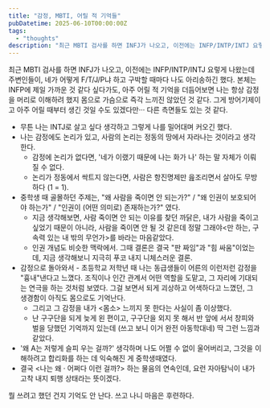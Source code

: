```yaml
---
title: "감정, MBTI, 어릴 적 기억들"
pubDatetime: 2025-06-10T00:00:00Z
tags:
  - "thoughts"
description: "최근 MBTI 검사를 하면 INFJ가 나오고, 이전에는 INFP/INTP/INTJ 요렇게 나왔는데 주변인들이, 네가 어떻게 F/T/J/P냐 하고 구박할 때마다 나도 아리송하긴 했다. 본체는 INFP에 제일 가까운 것 같다 싶다가도, 아주 어릴 적 기억을 더듬어보면 나는 항상 감정을 머리로 이해하려 했지 몸으로 가슴으로…"
---
```


최근 MBTI 검사를 하면 INFJ가 나오고, 이전에는 INFP/INTP/INTJ 요렇게 나왔는데
주변인들이, 네가 어떻게 F/T/J/P냐 하고 구박할 때마다 나도 아리송하긴 했다.
본체는 INFP에 제일 가까운 것 같다 싶다가도, 아주 어릴 적 기억을 더듬어보면
나는 항상 감정을 머리로 이해하려 했지 몸으로 가슴으로 즉각 느끼진 않았던 것 같다.
그게 방어기제이고 아주 어릴 때부터 생긴 것일 수도 있겠다만··· 다른 측면들도 있는 것 같다.

- 무튼 나는 INTJ로 살고 싶다 생각하고 그렇게 나를 밀어대며 커오긴 했다.
- 나는 감정에도 논리가 있고, 사람의 논리는 정동의 땅에서 자라나는 것이라고 생각한다.
  - 감정에 논리가 없다면, '네가 이랬기 때문에 나는 화가 나' 하는 말 자체가 이뤄질 수 없다.
  - 논리가 정동에서 싹트지 않는다면, 사람은 항진명제만 읊조리면서 살아도 무방하다 (1 = 1).
- 중학생 때 골몰하던 주제는, "왜 사람을 죽이면 안 되는가?" / "왜 인권이 보호되어야 하는가" / "인권이 (어떤 의미로) 존재하는가?" 였다.
  - 지금 생각해보면, 사람 죽이면 안 되는 이유를 찾던 까닭은, 내가 사람을 죽이고 싶었기 때문이 아니라, 사람을 죽이면 안 될 것 같은데 정말 그래야<만 하는, 구속력 있는 내 밖의 무언가>를 바라는 마음같았다.
  - 인권 개념도 비슷한 맥락에서. 그때 결론은 결국 "판 짜임"과 "힘 싸움"이었는데, 지금 생각해보니 지극히 푸코 내지 니체스러운 결론. 
- 감정으로 돌아와서 - 초등학교 저학년 때 나는 동급생들이 어른의 이런저런 감정을 "흉내"낸다고 느꼈다. 조직이나 인간 관계서 어떤 역할을 도맡고, 그 자리에 기대되는 연극을 하는 것처럼 보였다. 그걸 보면서 되게 괴상하고 어색하다고 느꼈던, 그 생경함이 아직도 몸으로도 기억난다.
  - 그리고 그 감정을 내가 <몸소> 느끼지 못 한다는 사실이 좀 이상했다. 
  - 난 구구단을 되게 늦게 왼 편이고, 구구단을 외지 못 해서 반 앞에 서서 창피와 벌을 당했던 기억까지 있는데 (쓰고 보니 이거 완전 아동학대네) 딱 그런 느낌과 같았다.  
- '왜 A는 저렇게 슬피 우는 걸까?' 생각하며 나도 어쩔 수 없이 울어버리고, 그것을 이해하려고 합리화를 하는 데 익숙해진 게 중학생때였다.
- 결국 <나는 왜 · 어쩌다 이런 걸까?> 하는 물음의 연속인데, 요런 자아탐닉이 내가 고착 내지 퇴행 상태라는 뜻이겠다.

뭘 쓰려고 했던 건지 기억도 안 난다. 쓰고 나니 마음은 후련하다.
